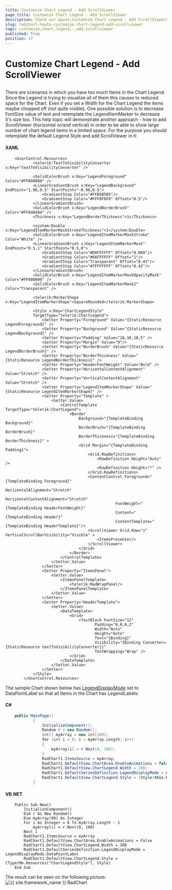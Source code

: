 ```yaml
---
title: Customize Chart Legend - Add ScrollViewer
page_title: Customize Chart Legend - Add ScrollViewer
description: Check our &quot;Customize Chart Legend - Add ScrollViewer&quot; documentation article for the RadChart {{ site.framework_name }} control.
slug: radchart-howto-customize-chart-legend-add-scrollviewer
tags: customize,chart,legend,-,add,scrollviewer
published: True
position: 17
---
```


# Customize Chart Legend - Add ScrollViewer



## 

There are scenarios in which you have too much Items in the Chart Legend. Since the Legend is trying to visualize all of them this causes to reduced space for the Chart. Even if you set a Width for the Chart Legend the items maybe chopped off (not quite visible).
One possible solution is to decrease FontSize value of text and retemplate the LegendItemMarker to decreaze it's size too. This help topic will demonstrate another approach - how to add *ScrollViewer* (horizontal or/and vertical) in order to be able to show large number of chart legend items in a limited space.
For the purpose you should retemplate the default Legend Style and add ScrollViewer in it:

#### __XAML__

```XAML
	<UserControl.Resources>
	        <telerik:TextToVisibilityConverter x:Key="textToVisibilityConverter" />
	
	        <SolidColorBrush x:Key="LegendForeground" Color="#FF000000" />
	        <LinearGradientBrush x:Key="LegendBackground" EndPoint="1.96,0.5" StartPoint="-0.96,0.5">
	            <GradientStop Color="#FFB5B5B5"/>
	            <GradientStop Color="#FFF0F0F0" Offset="0.5"/>
	        </LinearGradientBrush>
	        <SolidColorBrush x:Key="LegendBorderBrush" Color="#FF848484" />
	        <Thickness x:Key="LegendBorderThickness">1</Thickness>
	
	        <system:Double x:Key="LegendItemMarkerMaskStrokeThickness">1</system:Double>
	        <SolidColorBrush x:Key="LegendItemMarkerMaskStroke" Color="White" />
	        <LinearGradientBrush x:Key="LegendItemMarkerMask" EndPoint="0.5,1" StartPoint="0.5,0">
	            <GradientStop Color="#D8FFFFFF" Offset="0.009"/>
	            <GradientStop Color="#66FFFFFF" Offset="1"/>
	            <GradientStop Color="Transparent" Offset="0.43"/>
	            <GradientStop Color="#7FFFFFFF" Offset="0.42"/>
	        </LinearGradientBrush>
	        <SolidColorBrush x:Key="LegendItemMarkerMaskOpacityMask" Color="#FF000000" />
	        <SolidColorBrush x:Key="LegendItemMarkerMask2" Color="Transparent" />
	
	        <telerik:MarkerShape x:Key="LegendItemMarkerShape">SquareRounded</telerik:MarkerShape>
	
	        <Style x:Key="ChartLegendStyle"
	        TargetType="telerik:ChartLegend">
	            <Setter Property="Foreground" Value="{StaticResource LegendForeground}" />
	            <Setter Property="Background" Value="{StaticResource LegendBackground}" />
	            <Setter Property="Padding" Value="10,10,10,5" />
	            <Setter Property="Margin" Value="0"/>
	            <Setter Property="BorderBrush" Value="{StaticResource LegendBorderBrush}" />
	            <Setter Property="BorderThickness" Value="{StaticResource LegendBorderThickness}" />
	            <Setter Property="HeaderFontWeight" Value="Bold" />
	            <Setter Property="HorizontalContentAlignment" Value="Stretch" />
	            <Setter Property="VerticalContentAlignment" Value="Stretch" />
	            <Setter Property="LegendItemMarkerShape" Value="{StaticResource LegendItemMarkerShape}" />
	            <Setter Property="Template" >
	                <Setter.Value>
	                    <ControlTemplate TargetType="telerik:ChartLegend">
	                        <Border 
	                            Background="{TemplateBinding Background}"
	                            BorderBrush="{TemplateBinding BorderBrush}"
	                            BorderThickness="{TemplateBinding BorderThickness}" >
	                            <Grid Margin="{TemplateBinding Padding}">
	                                <Grid.RowDefinitions>
	                                    <RowDefinition Height="Auto" />
	                                    <RowDefinition Height="*" />
	                                </Grid.RowDefinitions>
	                                <ContentControl Foreground="{TemplateBinding Foreground}"
	                                            HorizontalAlignment="Stretch"
	                                            HorizontalContentAlignment="Stretch"
	                                            FontWeight="{TemplateBinding HeaderFontWeight}" 
	                                            Content="{TemplateBinding Header}" 
	                                            ContentTemplate="{TemplateBinding HeaderTemplate}"/>
	                                <ScrollViewer Grid.Row="1" VerticalScrollBarVisibility="Visible" >  
	                                    <ItemsPresenter/>
	                                </ScrollViewer>
	                            </Grid>
	                        </Border>
	                    </ControlTemplate>
	                </Setter.Value>
	            </Setter>
	            <Setter Property="ItemsPanel">
	                <Setter.Value>
	                    <ItemsPanelTemplate>
	                        <telerik:RadWrapPanel/>
	                    </ItemsPanelTemplate>
	                </Setter.Value>
	            </Setter>
	            <Setter Property="HeaderTemplate">
	                <Setter.Value>
	                    <DataTemplate>
	                        <Grid>
	                            <TextBlock FontSize="12"
	                                   Padding="0,0,0,2"  
	                                   Width="Auto" 
	                                   Height="Auto" 
	                                   Text="{Binding}"
	                                   Visibility="{Binding Converter={StaticResource textToVisibilityConverter}}"
	                                   TextWrapping="Wrap" />
	                        </Grid>
	                    </DataTemplate>
	                </Setter.Value>
	            </Setter>
	        </Style>
	    </UserControl.Resources>
```



The sample Chart shown below has [LegendDisplayMode](http://www.telerik.com/help/silverlight/radchart-features-chart-legend.html) set to DataPointLabel so that all Items in the Chart has LegendLabels:

#### __C#__

```C#
	public MainPage()
	        {
	            InitializeComponent();
	            Random r = new Random();
	            int[] myArray = new int[100];
	            for (int i = 0; i < myArray.Length; i++)
	            {
	                myArray[i] = r.Next(0, 100);
	            }
	            RadChart1.ItemsSource = myArray;
	            RadChart1.DefaultView.ChartArea.EnableAnimations = false;
	            RadChart1.DefaultView.ChartLegend.Width = 200;
	            RadChart1.DefaultSeriesDefinition.LegendDisplayMode = LegendDisplayMode.DataPointLabel;
	            RadChart1.DefaultView.ChartLegend.Style = (Style)this.Resources["ChartLegendStyle"];
	        }
```


#### __VB.NET__

```VB.NET
	Public Sub New()
	    InitializeComponent()
	    Dim r As New Random()
	    Dim myArray(99) As Integer
	    For i As Integer = 0 To myArray.Length - 1
	        myArray(i) = r.Next(0, 100)
	    Next i
	    RadChart1.ItemsSource = myArray
	    RadChart1.DefaultView.ChartArea.EnableAnimations = False
	    RadChart1.DefaultView.ChartLegend.Width = 200
	    RadChart1.DefaultSeriesDefinition.LegendDisplayMode = LegendDisplayMode.DataPointLabel
	    RadChart1.DefaultView.ChartLegend.Style = CType(Me.Resources("ChartLegendStyle"), Style)
	End Sub
```



The result can be seen on the following picture:
![{{ site.framework_name }} RadChart  ](images/RadChart_HowTo_ScrollViewer.PNG)